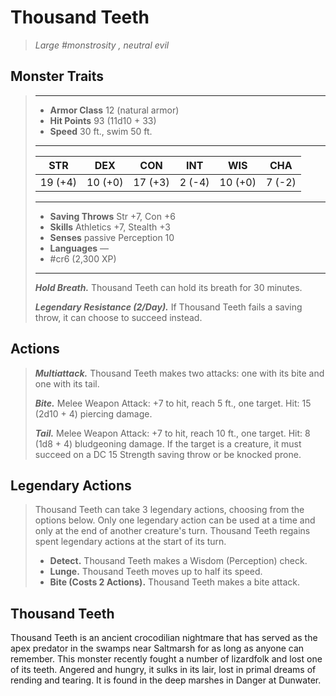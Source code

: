 # Thousand Teeth
>*Large #monstrosity , neutral evil*
## Monster Traits
>___
>- **Armor Class** 12 (natural armor)
>- **Hit Points** 93 (11d10 + 33)
>- **Speed** 30 ft., swim 50 ft.
>___
>|STR|DEX|CON|INT|WIS|CHA|
>|:---:|:---:|:---:|:---:|:---:|:---:|
>|19 (+4)|10 (+0)|17 (+3)|2 (-4)|10 (+0)|7 (-2)|
>___
>- **Saving Throws** Str +7, Con +6
>- **Skills** Athletics +7, Stealth +3
>- **Senses** passive Perception 10
>- **Languages** —
>- #cr6 (2,300 XP)
>___
>***Hold Breath.*** Thousand Teeth can hold its breath for 30 minutes.  
>
>***Legendary Resistance (2/Day).*** If Thousand Teeth fails a saving throw, it can choose to succeed instead.  
>
## Actions
>***Multiattack.*** Thousand Teeth makes two attacks: one with its bite and one with its tail.  
>
>***Bite.*** Melee Weapon Attack: +7 to hit, reach 5 ft., one target. Hit: 15 (2d10 + 4) piercing damage.  
>
>***Tail.*** Melee Weapon Attack: +7 to hit, reach 10 ft., one target. Hit: 8 (1d8 + 4) bludgeoning damage. If the target is a creature, it must succeed on a DC 15 Strength saving throw or be knocked prone.  
>
## Legendary Actions
>Thousand Teeth can take 3 legendary actions, choosing from the options below. Only one legendary action can be used at a time and only at the end of another creature's turn. Thousand Teeth regains spent legendary actions at the start of its turn.
>
>- **Detect.** Thousand Teeth makes a Wisdom (Perception) check.
>- **Lunge.** Thousand Teeth moves up to half its speed.
>- **Bite (Costs 2 Actions).** Thousand Teeth makes a bite attack.
## Thousand Teeth
Thousand Teeth is an ancient crocodilian nightmare that has served as the apex predator in the swamps near Saltmarsh for as long as anyone can remember. This monster recently fought a number of lizardfolk and lost one of its teeth. Angered and hungry, it sulks in its lair, lost in primal dreams of rending and tearing. It is found in the deep marshes in Danger at Dunwater.